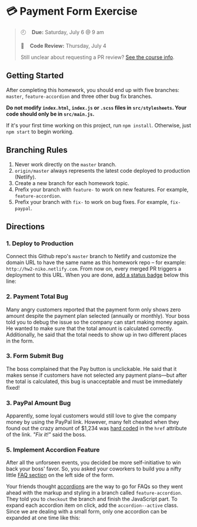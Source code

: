 # 💳 Payment Form Exercise 

> :clock9:&nbsp; &nbsp; **Due:** Saturday, July 6 @ 9 am
>
> :mag_right:&nbsp; &nbsp; **Code Review:** Thursday, July 4 
>
> Still unclear about requesting a PR review? [See the course info](https://github.com/wearecodets/phase-two/blob/master/week-zero/about.md#homework-pull-request).

## Getting Started

After completing this homework, you should end up with five branches: `master`, `feature-accordion` and three other bug fix branches.

**Do not modify `index.html`, `index.js` or `.scss` files in `src/stylesheets`. Your code should only be in `src/main.js`.**

If it's your first time working on this project, run `npm install`. Otherwise, just `npm start` to begin working.

## Branching Rules

1. Never work directly on the `master` branch. 
2. `origin/master` always represents the latest code deployed to production (Netlify).
2. Create a new branch for each homework topic. 
3. Prefix your branch with `feature-` to work on new features. For example, `feature-accordion`.
4. Prefix your branch with `fix-` to work on bug fixes. For example, `fix-paypal`.

## Directions

### 1. Deploy to Production

Connect this Github repo's `master` branch to Netlify and customize the domain URL to have the same name as this homework repo – for example: `http://hw2-niko.netlify.com`. From now on, every merged PR triggers a deployment to this URL. When you are done, [add a status badge](https://www.netlify.com/docs/continuous-deployment/#status-badges) below this line:

### 2. Payment Total Bug

Many angry customers reported that the payment form only shows zero amount despite the payment plan selected (annually or monthly). Your boss told you to debug the issue so the company can start making money again. He wanted to make sure that the total amount is calculated correctly. Additionally, he said that the total needs to show up in two different places in the form.

### 3. Form Submit Bug

The boss complained that the Pay button is unclickable. He said that it makes sense if customers have not selected any payment plans—but after the total is calculated, this bug is unacceptable and must be immediately fixed!

### 3. PayPal Amount Bug

Apparently, some loyal customers would still love to give the company money by using the PayPal link. However, many felt cheated when they found out the crazy amount of $1,234 was [hard coded](https://en.wikipedia.org/wiki/Hard_coding) in the `href` attribute of the link. *"Fix it!"* said the boss.

### 5. Implement Accordion Feature

After all the unforseen events, you decided be more self-initiative to win back your boss' favor. So, you asked your coworkers to build you a nifty little [FAQ section](https://en.wikipedia.org/wiki/FAQ) on the left side of the form. 

Your friends thought [accordions](https://en.wikipedia.org/wiki/Accordion_(GUI)) are the way to go for FAQs so they went ahead with the markup and styling in a branch called `feature-accordion`. They told you to `checkout` the branch and finish the JavaScript part. To expand each accordion item on click, add the `accordion--active` class. Since we are dealing with a small form, only one accordion can be expanded at one time like this:


